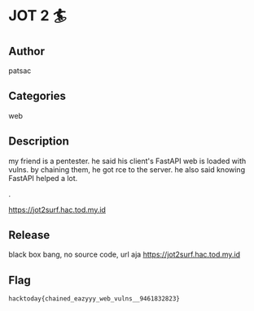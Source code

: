 # JOT 2 🏄

## Author

patsac

## Categories

web

## Description

my friend is a pentester. he said his client's FastAPI web is loaded with vulns. by chaining them, he got rce to the server. he also said knowing FastAPI helped a lot.
  
.
  
https://jot2surf.hac.tod.my.id

## Release

black box bang, no source code, url aja https://jot2surf.hac.tod.my.id

## Flag

`hacktoday{chained_eazyyy_web_vulns__9461832823}`
